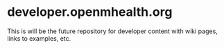 developer.openmhealth.org
=========================

This is will be the future repository for developer content with wiki pages, links to examples, etc.